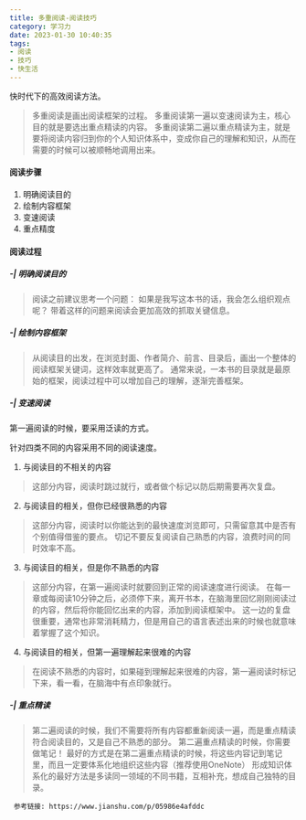 ```yaml
---
title: 多重阅读-阅读技巧
category: 学习力
date: 2023-01-30 10:40:35
tags:
- 阅读
- 技巧
- 快生活
---
```

  快时代下的高效阅读方法。

<!--more-->

> 多重阅读是画出阅读框架的过程。
> 多重阅读第一遍以变速阅读为主，核心目的就是要选出重点精读的内容。
> 多重阅读第二遍以重点精读为主，就是要将阅读内容归到你的个人知识体系中，变成你自己的理解和知识，从而在需要的时候可以被顺畅地调用出来。

#### 阅读步骤
1. 明确阅读目的
2. 绘制内容框架
3. 变速阅读
4. 重点精度

#### 阅读过程

##### -| 明确阅读目的
> 阅读之前建议思考一个问题：
>   如果是我写这本书的话，我会怎么组织观点呢？
> 带着这样的问题来阅读会更加高效的抓取关键信息。

##### -| 绘制内容框架
> 从阅读目的出发，在浏览封面、作者简介、前言、目录后，画出一个整体的阅读框架关键词，这样效率就更高了。
> 通常来说，一本书的目录就是最原始的框架，阅读过程中可以增加自己的理解，逐渐完善框架。

##### -| 变速阅读
  第一遍阅读的时候，要采用泛读的方式。

针对四类不同的内容采用不同的阅读速度。
1. 与阅读目的不相关的内容
> 这部分内容，阅读时跳过就行，或者做个标记以防后期需要再次复盘。

2. 与阅读目的相关，但你已经很熟悉的内容
> 这部分内容，阅读时以你能达到的最快速度浏览即可，只需留意其中是否有个别值得借鉴的要点。
> 切记不要反复阅读自己熟悉的内容，浪费时间的同时效率不高。

3. 与阅读目的相关，但是你不熟悉的内容
> 这部分内容，在第一遍阅读时就要回到正常的阅读速度进行阅读。
> 在每一章或每阅读10分钟之后，必须停下来，离开书本，在脑海里回忆刚刚阅读过的内容，然后将你能回忆出来的内容，添加到阅读框架中。
> 这一边的复盘很重要，通常也非常消耗精力，但是用自己的语言表述出来的时候也就意味着掌握了这个知识。

4. 与阅读目的相关，但第一遍理解起来很难的内容
> 在阅读不熟悉的内容时，如果碰到理解起来很难的内容，第一遍阅读时标记下来，看一看，在脑海中有点印象就行。

##### -| 重点精读
> 第二遍阅读的时候，我们不需要将所有内容都重新阅读一遍，而是重点精读符合阅读目的，又是自己不熟悉的部分。
> 第二遍重点精读的时候，你需要做笔记！
> 最好的方式是在第二遍重点精读的时候，将这些内容记到笔记里，而且一定要体系化地组织这些内容（推荐使用OneNote）
> 形成知识体系化的最好方法是多读同一领域的不同书籍，互相补充，想成自己独特的目录。

```
 参考链接: https://www.jianshu.com/p/05986e4afddc
```

